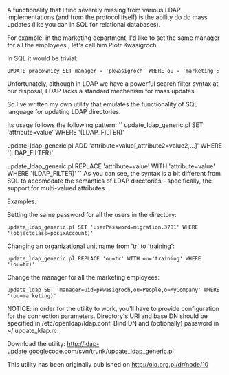 A functionality that I find severely missing from various LDAP implementations (and from the protocol itself) is the ability do do mass updates (like you can in SQL for relational databases).

For example, in the marketing department, I'd like to set the same manager for all the employees , let's call him Piotr Kwasigroch.

In SQL it would be trivial:

``UPDATE pracownicy SET manager = 'pkwasigroch' WHERE ou = 'marketing';``

Unfortunately, although in LDAP we have a powerful search filter syntax at our disposal, LDAP lacks a standard mechanism for mass updates .

So I've written my own utility that emulates the functionality of SQL language for updating LDAP directories.

Its usage follows the following pattern:
``
  update_ldap_generic.pl SET 'attribute=value' WHERE '(LDAP_FILTER)'

  update_ldap_generic.pl ADD 'attribute=value[,attribute2=value2,...]' WHERE '(LDAP_FILTER)'

  update_ldap_generic.pl REPLACE 'attribute=value' WITH 'attribute=value' WHERE '(LDAP_FILTER)'
``
As you can see, the syntax is a bit different from SQL to accomodate the semantics of LDAP directories - specifically, the support for multi-valued attributes.

Examples:

Setting the same password for all the users in the directory:

  ``update_ldap_generic.pl SET 'userPassword=migration.3781' WHERE '(objectclass=posixAccount)'``

Changing an organizational unit name from 'tr' to 'training':

  ``update_ldap_generic.pl REPLACE 'ou=tr' WITH ou='training' WHERE '(ou=tr)'``

Change the manager for all the marketing employees:

  ``update_ldap SET 'manager=uid=pkwasigroch,ou=People,o=MyCompany' WHERE '(ou=marketing)'``

NOTICE: in order for the utility to work, you'll have to provide configuration for the connection parameters. Directory's URI and base DN should be specified in /etc/openldap/ldap.conf. Bind DN and (optionally) password in ~/.update_ldap.rc.

Download the utility: <http://ldap-update.googlecode.com/svn/trunk/update_ldap_generic.pl>

This utility has been originally published on <http://olo.org.pl/dr/node/10>

